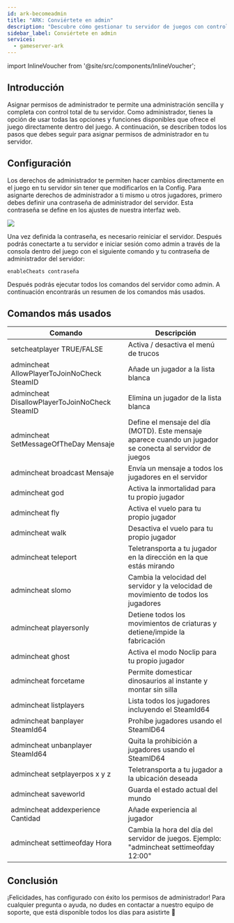 ```yaml
---
id: ark-becomeadmin
title: "ARK: Conviértete en admin"
description: "Descubre cómo gestionar tu servidor de juegos con control total de administrador y mejora la experiencia de juego → Aprende más ahora"
sidebar_label: Conviértete en admin
services:
  - gameserver-ark
---
```


import InlineVoucher from '@site/src/components/InlineVoucher';

## Introducción
Asignar permisos de administrador te permite una administración sencilla y completa con control total de tu servidor. Como administrador, tienes la opción de usar todas las opciones y funciones disponibles que ofrece el juego directamente dentro del juego. A continuación, se describen todos los pasos que debes seguir para asignar permisos de administrador en tu servidor.  
<InlineVoucher />

## Configuración

Los derechos de administrador te permiten hacer cambios directamente en el juego en tu servidor sin tener que modificarlos en la Config. Para asignarte derechos de administrador a ti mismo u otros jugadores, primero debes definir una contraseña de administrador del servidor. Esta contraseña se define en los ajustes de nuestra interfaz web.

![](https://screensaver01.zap-hosting.com/index.php/s/kLEsKbT6RN6c7Na/preview)

Una vez definida la contraseña, es necesario reiniciar el servidor. Después podrás conectarte a tu servidor e iniciar sesión como admin a través de la consola dentro del juego con el siguiente comando y tu contraseña de administrador del servidor:

```
enableCheats contraseña
```

Después podrás ejecutar todos los comandos del servidor como admin. A continuación encontrarás un resumen de los comandos más usados.

## Comandos más usados

| Comando                                        | Descripción                                                  |
| ---------------------------------------------- | ------------------------------------------------------------ |
| setcheatplayer TRUE/FALSE                      | Activa / desactiva el menú de trucos                         |
| admincheat AllowPlayerToJoinNoCheck SteamID    | Añade un jugador a la lista blanca                            |
| admincheat DisallowPlayerToJoinNoCheck SteamID | Elimina un jugador de la lista blanca                         |
| admincheat SetMessageOfTheDay Mensaje          | Define el mensaje del día (MOTD). Este mensaje aparece cuando un jugador se conecta al servidor de juegos |
| admincheat broadcast Mensaje                    | Envía un mensaje a todos los jugadores en el servidor        |
| admincheat god                                 | Activa la inmortalidad para tu propio jugador                 |
| admincheat fly                                 | Activa el vuelo para tu propio jugador                        |
| admincheat walk                                | Desactiva el vuelo para tu propio jugador                     |
| admincheat teleport                            | Teletransporta a tu jugador en la dirección en la que estás mirando |
| admincheat slomo                               | Cambia la velocidad del servidor y la velocidad de movimiento de todos los jugadores |
| admincheat playersonly                         | Detiene todos los movimientos de criaturas y detiene/impide la fabricación |
| admincheat ghost                               | Activa el modo Noclip para tu propio jugador                  |
| admincheat forcetame                           | Permite domesticar dinosaurios al instante y montar sin silla |
| admincheat listplayers                         | Lista todos los jugadores incluyendo el SteamId64            |
| admincheat banplayer SteamId64                 | Prohíbe jugadores usando el SteamID64                         |
| admincheat unbanplayer SteamId64               | Quita la prohibición a jugadores usando el SteamID64          |
| admincheat setplayerpos x y z                  | Teletransporta a tu jugador a la ubicación deseada            |
| admincheat saveworld                           | Guarda el estado actual del mundo                             |
| admincheat addexperience Cantidad              | Añade experiencia al jugador                                  |
| admincheat settimeofday Hora                    | Cambia la hora del día del servidor de juegos. Ejemplo: "admincheat settimeofday 12:00" |

## Conclusión

¡Felicidades, has configurado con éxito los permisos de administrador! Para cualquier pregunta o ayuda, no dudes en contactar a nuestro equipo de soporte, que está disponible todos los días para asistirte 🙂 

<InlineVoucher />